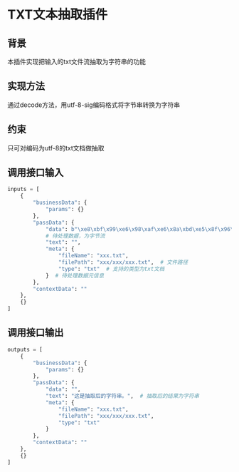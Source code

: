 # TXT文本抽取插件

## 背景

本插件实现把输入的txt文件流抽取为字符串的功能

## 实现方法

通过decode方法，用utf-8-sig编码格式将字节串转换为字符串

## 约束

只可对编码为utf-8的txt文档做抽取

## 调用接口输入

```python
inputs = [
    {
        "businessData": {
            "params": {}
        },
        "passData": {
            "data": b"\xe8\xbf\x99\xe6\x98\xaf\xe6\x8a\xbd\xe5\x8f\x96\xe5\x90\x8e\xe7\x9a\x84\xe5\xad\x97\xe7\xac\xa6\xe4\xb8\xb2",
            # 待处理数据，为字节流
            "text": "",
            "meta": {
                "fileName": "xxx.txt",
                "filePath": "xxx/xxx/xxx.txt",  # 文件路径
                "type": "txt"  # 支持的类型为txt文档
            }  # 待处理数据元信息 
        },
        "contextData": ""
    },
    {}
]
```

## 调用接口输出

```python
outputs = [
    {
        "businessData": {
            "params": {}
        },
        "passData": {
            "data": "",
            "text": "这是抽取后的字符串。",  # 抽取后的结果为字符串
            "meta": {
                "fileName": "xxx.txt",
                "filePath": "xxx/xxx/xxx.txt",
                "type": "txt"
            }
        },
        "contextData": ""
    },
    {}
]
```

